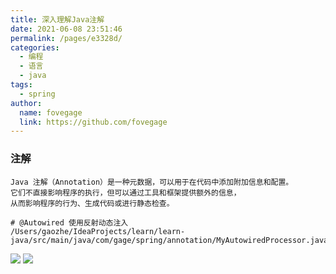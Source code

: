 ```yaml
---
title: 深入理解Java注解
date: 2021-06-08 23:51:46
permalink: /pages/e3328d/
categories:
  - 编程
  - 语言
  - java
tags:
  - spring
author:
  name: fovegage
  link: https://github.com/fovegage
---
```


### 注解

```
Java 注解（Annotation）是一种元数据，可以用于在代码中添加附加信息和配置。
它们不直接影响程序的执行，但可以通过工具和框架提供额外的信息，
从而影响程序的行为、生成代码或进行静态检查。

# @Autowired 使用反射动态注入
/Users/gaozhe/IdeaProjects/learn/learn-java/src/main/java/com/gage/spring/annotation/MyAutowiredProcessor.java
```

![](https://obsidian-foveagge.oss-cn-beijing.aliyuncs.com/blog/zbRsiC.png)
![](https://obsidian-foveagge.oss-cn-beijing.aliyuncs.com/blog/4pcrhD.png)


